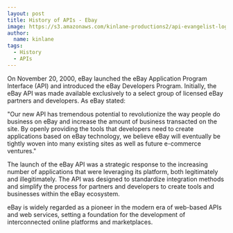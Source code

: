 ```yaml
---
layout: post
title: History of APIs - Ebay
image: https://s3.amazonaws.com/kinlane-productions2/api-evangelist-logos/api-evangelist-butterfly-vertical.png
author:
  name: kinlane
tags:
  - History
  - APIs
---
```

On November 20, 2000, eBay launched the eBay Application Program Interface (API) and introduced the eBay Developers Program. Initially, the eBay API was made available exclusively to a select group of licensed eBay partners and developers. As eBay stated:

"Our new API has tremendous potential to revolutionize the way people do business on eBay and increase the amount of business transacted on the site. By openly providing the tools that developers need to create applications based on eBay technology, we believe eBay will eventually be tightly woven into many existing sites as well as future e-commerce ventures."

The launch of the eBay API was a strategic response to the increasing number of applications that were leveraging its platform, both legitimately and illegitimately. The API was designed to standardize integration methods and simplify the process for partners and developers to create tools and businesses within the eBay ecosystem.

eBay is widely regarded as a pioneer in the modern era of web-based APIs and web services, setting a foundation for the development of interconnected online platforms and marketplaces.
